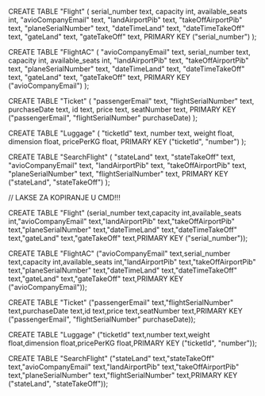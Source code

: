 CREATE TABLE "Flight" (
    serial_number text,
    capacity int,
    available_seats int,
    "avioCompanyEmail" text,
    "landAirportPib" text,
    "takeOffAirportPib" text,
    "planeSerialNumber" text,
    "dateTimeLand" text,
    "dateTimeTakeOff" text,
    "gateLand" text,
    "gateTakeOff" text,
    PRIMARY KEY ("serial_number")
);

CREATE TABLE "FlightAC" (
    "avioCompanyEmail" text,
    serial_number text,
    capacity int,
    available_seats int,
    "landAirportPib" text,
    "takeOffAirportPib" text,
    "planeSerialNumber" text,
    "dateTimeLand" text,
    "dateTimeTakeOff" text,
    "gateLand" text,
    "gateTakeOff" text,
    PRIMARY KEY ("avioCompanyEmail")
);

CREATE TABLE "Ticket" (
    "passengerEmail" text,
    "flightSerialNumber" text,
    purchaseDate text,
    id text,
    price text,
    seatNumber text,
    PRIMARY KEY ("passengerEmail", "flightSerialNumber" purchaseDate)
);

CREATE TABLE "Luggage" (
    "ticketId" text,
    number text,
    weight float,
    dimension float,
    pricePerKG float,
    PRIMARY KEY ("ticketId", "number")
);

CREATE TABLE "SearchFlight" (
    "stateLand" text,
    "stateTakeOff" text,
    "avioCompanyEmail" text,
    "landAirportPib" text,
    "takeOffAirportPib" text,
    "planeSerialNumber" text,
    "flightSerialNumber" text,
    PRIMARY KEY ("stateLand", "stateTakeOff")
);


// LAKSE ZA KOPIRANJE U CMD!!!

CREATE TABLE "Flight" (serial_number text,capacity int,available_seats int,"avioCompanyEmail" text,"landAirportPib" text,"takeOffAirportPib" text,"planeSerialNumber" text,"dateTimeLand" text,"dateTimeTakeOff" text,"gateLand" text,"gateTakeOff" text,PRIMARY KEY ("serial_number"));

CREATE TABLE "FlightAC" ("avioCompanyEmail" text,serial_number text,capacity int,available_seats int,"landAirportPib" text,"takeOffAirportPib" text,"planeSerialNumber" text,"dateTimeLand" text,"dateTimeTakeOff" text,"gateLand" text,"gateTakeOff" text,PRIMARY KEY ("avioCompanyEmail"));

CREATE TABLE "Ticket" ("passengerEmail" text,"flightSerialNumber" text,purchaseDate text,id text,price text,seatNumber text,PRIMARY KEY ("passengerEmail", "flightSerialNumber" purchaseDate));

CREATE TABLE "Luggage" ("ticketId" text,number text,weight float,dimension float,pricePerKG float,PRIMARY KEY ("ticketId", "number"));

CREATE TABLE "SearchFlight" ("stateLand" text,"stateTakeOff" text,"avioCompanyEmail" text,"landAirportPib" text,"takeOffAirportPib" text,"planeSerialNumber" text,"flightSerialNumber" text,PRIMARY KEY ("stateLand", "stateTakeOff"));